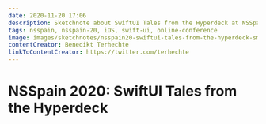 ```yaml
---
date: 2020-11-20 17:06
description: Sketchnote about SwiftUI Tales from the Hyperdeck at NSSpain 2020
tags: nsspain, nsspain-20, iOS, swift-ui, online-conference
image: images/sketchnotes/nsspain20-swiftui-tales-from-the-hyperdeck-small.jpg
contentCreator: Benedikt Terhechte
linkToContentCreator: https://twitter.com/terhechte
---
```


# NSSpain 2020: SwiftUI Tales from the Hyperdeck
